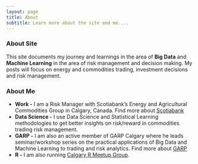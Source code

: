 ```yaml
---
layout: page
title: About
subtitle: Learn more about the site and me.... 
---
```


### About Site

This site documents my journey and learnings in the area of **Big Data** and **Machine Learning** in the area of risk management and decision making. My posts will focus on energy and commodities trading, investment decisions and risk management. 

### About Me

- **Work -** I am a Risk Manager with Scotiabank’s Energy and Agricultural Commodities Group in Calgary, Canada. Find more about  [Scotiabank](www.scotiabank.com)  
- **Data Science -** I use Data Science and Statistical Learning methodologies to get better insights on risk/reward in commodities trading risk management.  
- **GARP -** I am also an active member of GARP Calgary where he leads seminar/workshop series on the practical applications of Big Data and Machine Learning to trading and risk analytics. Find more about [GARP](www.garp.org) 
- **R -** I am also running [Calgary R Meetup Group](www.meetup.com/Calgary-R-User-Group/). 




